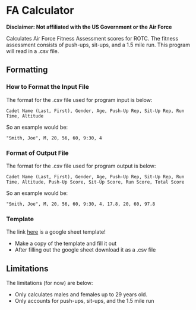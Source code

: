 # FA Calculator

**Disclaimer: Not affiliated with the US Government or the Air Force**

Calculates Air Force Fitness Assessment scores for ROTC. The fitness assessment
consists of push-ups, sit-ups, and a 1.5 mile run. This program will read in a
.csv file. 

## Formatting

### 

### How to Format the Input File

The format for the .csv file used for program input is below:

`Cadet Name (Last, First), Gender, Age, Push-Up Rep, Sit-Up Rep, Run Time, Altitude`

So an example would be:

`"Smith, Joe", M, 20, 56, 60, 9:30, 4`

### Format of Output File

The format for the .csv file used for program output is below:

`Cadet Name (Last, First), Gender, Age, Push-Up Rep, Sit-Up Rep, Run Time, Altitude, Push-Up Score, Sit-Up Score, Run Score, Total Score`

So an example would be:

`"Smith, Joe", M, 20, 56, 60, 9:30, 4, 17.8, 20, 60, 97.8`

### Template

The link [here](https://docs.google.com/spreadsheets/d/1c8SRzbzgjGFrWn_AW2ahf8LjR0iC29SsXAPMgh3-7_k/edit?usp=sharing) is a google sheet template!
* Make a copy of the template and fill it out 
* After filling out the google sheet download it as a .csv file

## Limitations

The limitations (for now) are below: 
* Only calculates males and females up to 29 years old.
* Only accounts for push-ups, sit-ups, and the 1.5 mile run
